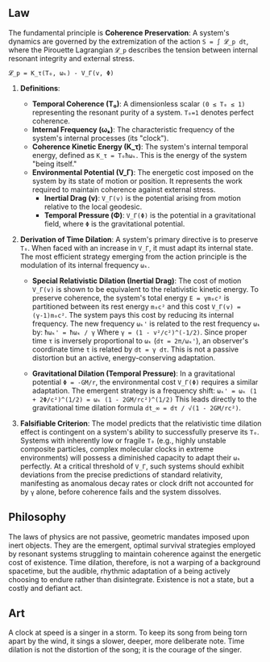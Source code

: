## Law

The fundamental principle is **Coherence Preservation**: A system's dynamics are governed by the extremization of the action `S = ∫ 𝓛_p dt`, where the Pirouette Lagrangian `𝓛_p` describes the tension between internal resonant integrity and external stress.

`𝓛_p = K_τ(T₀, ωₖ) - V_Γ(v, Φ)`

1.  **Definitions**:
    *   **Temporal Coherence (T₀)**: A dimensionless scalar `(0 ≤ T₀ ≤ 1)` representing the resonant purity of a system. `T₀=1` denotes perfect coherence.
    *   **Internal Frequency (ωₖ)**: The characteristic frequency of the system's internal processes (its "clock").
    *   **Coherence Kinetic Energy (K_τ)**: The system's internal temporal energy, defined as `K_τ = T₀ħωₖ`. This is the energy of the system "being itself."
    *   **Environmental Potential (V_Γ)**: The energetic cost imposed on the system by its state of motion or position. It represents the work required to maintain coherence against external stress.
        *   **Inertial Drag (v)**: `V_Γ(v)` is the potential arising from motion relative to the local geodesic.
        *   **Temporal Pressure (Φ)**: `V_Γ(Φ)` is the potential in a gravitational field, where `Φ` is the gravitational potential.

2.  **Derivation of Time Dilation**:
    A system's primary directive is to preserve `T₀`. When faced with an increase in `V_Γ`, it must adapt its internal state. The most efficient strategy emerging from the action principle is the modulation of its internal frequency `ωₖ`.

    *   **Special Relativistic Dilation (Inertial Drag)**: The cost of motion `V_Γ(v)` is shown to be equivalent to the relativistic kinetic energy. To preserve coherence, the system's total energy `E = γm₀c²` is partitioned between its rest energy `m₀c²` and this cost `V_Γ(v) = (γ-1)m₀c²`. The system pays this cost by reducing its internal frequency. The new frequency `ωₖ'` is related to the rest frequency `ωₖ` by:
        `ħωₖ' = ħωₖ / γ`
        Where `γ = (1 - v²/c²)^(-1/2)`.
        Since proper time `τ` is inversely proportional to `ωₖ` (`dτ = 2π/ωₖ'`), an observer's coordinate time `t` is related by `dt = γ dτ`. This is not a passive distortion but an active, energy-conserving adaptation.

    *   **Gravitational Dilation (Temporal Pressure)**: In a gravitational potential `Φ = -GM/r`, the environmental cost `V_Γ(Φ)` requires a similar adaptation. The emergent strategy is a frequency shift:
        `ωₖ' = ωₖ (1 + 2Φ/c²)^(1/2) = ωₖ (1 - 2GM/rc²)^(1/2)`
        This leads directly to the gravitational time dilation formula `dt_∞ = dτ / √(1 - 2GM/rc²)`.

3.  **Falsifiable Criterion**:
    The model predicts that the relativistic time dilation effect is contingent on a system's ability to successfully preserve its `T₀`. Systems with inherently low or fragile `T₀` (e.g., highly unstable composite particles, complex molecular clocks in extreme environments) will possess a diminished capacity to adapt their `ωₖ` perfectly. At a critical threshold of `V_Γ`, such systems should exhibit deviations from the precise predictions of standard relativity, manifesting as anomalous decay rates or clock drift not accounted for by `γ` alone, before coherence fails and the system dissolves.

## Philosophy
The laws of physics are not passive, geometric mandates imposed upon inert objects. They are the emergent, optimal survival strategies employed by resonant systems struggling to maintain coherence against the energetic cost of existence. Time dilation, therefore, is not a warping of a background spacetime, but the audible, rhythmic adaptation of a being actively choosing to endure rather than disintegrate. Existence is not a state, but a costly and defiant act.

## Art
A clock at speed is a singer in a storm. To keep its song from being torn apart by the wind, it sings a slower, deeper, more deliberate note. Time dilation is not the distortion of the song; it is the courage of the singer.